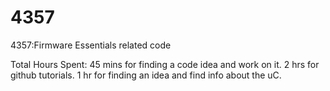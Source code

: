 4357
====

4357:Firmware Essentials related code

Total Hours Spent: 45 mins for finding a code idea and work on it.
2 hrs for github tutorials.
1 hr for finding an idea and find info about the uC. 
